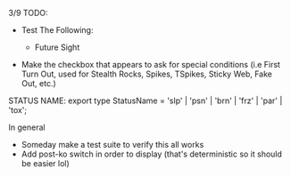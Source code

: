 3/9
TODO:
- Test The Following:
  - Future Sight


- Make the checkbox that appears to ask for special conditions (i.e First Turn Out, used for Stealth Rocks, Spikes, TSpikes, Sticky Web, Fake Out, etc.)

STATUS NAME: 
export type StatusName = 'slp' | 'psn' | 'brn' | 'frz' | 'par' | 'tox';

In general
- Someday make a test suite to verify this all works
- Add post-ko switch in order to display (that's deterministic so it should be easier lol)